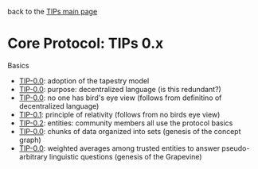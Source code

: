 back to the [TIPs main page](..)

Core Protocol: TIPs 0.x
=====

Basics
- [TIP-0.0](): adoption of the tapestry model
- [TIP-0.0](): purpose: decentralized language (is this redundant?)
- [TIP-0.0](): no one has bird's eye view (follows from definitino of decentralized language)
- [TIP-0.1](): principle of relativity (follows from no birds eye view)
- [TIP-0.2](): entities: community members all use the protocol basics
- [TIP-0.0](): chunks of data organized into sets (genesis of the concept graph)
- [TIP-0.0](): weighted averages among trusted entities to answer pseudo-arbitrary linguistic questions (genesis of the Grapevine)

